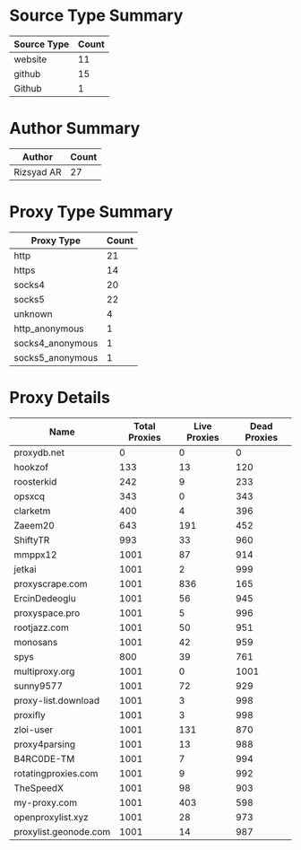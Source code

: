 # Source Type Summary

| Source Type | Count |
|-------------|-------|
| website | 11 |
| github | 15 |
| Github | 1 |


# Author Summary

| Author | Count |
|--------|-------|
| Rizsyad AR | 27 |


# Proxy Type Summary

| Proxy Type | Count |
|------------|-------|
| http | 21 |
| https | 14 |
| socks4 | 20 |
| socks5 | 22 |
| unknown | 4 |
| http_anonymous | 1 |
| socks4_anonymous | 1 |
| socks5_anonymous | 1 |


# Proxy Details

| Name | Total Proxies | Live Proxies | Dead Proxies |
|------|---------------|--------------|---------------|
| proxydb.net | 0 | 0 | 0 |
| hookzof | 133 | 13 | 120 |
| roosterkid | 242 | 9 | 233 |
| opsxcq | 343 | 0 | 343 |
| clarketm | 400 | 4 | 396 |
| Zaeem20 | 643 | 191 | 452 |
| ShiftyTR | 993 | 33 | 960 |
| mmppx12 | 1001 | 87 | 914 |
| jetkai | 1001 | 2 | 999 |
| proxyscrape.com | 1001 | 836 | 165 |
| ErcinDedeoglu | 1001 | 56 | 945 |
| proxyspace.pro | 1001 | 5 | 996 |
| rootjazz.com | 1001 | 50 | 951 |
| monosans | 1001 | 42 | 959 |
| spys | 800 | 39 | 761 |
| multiproxy.org | 1001 | 0 | 1001 |
| sunny9577 | 1001 | 72 | 929 |
| proxy-list.download | 1001 | 3 | 998 |
| proxifly | 1001 | 3 | 998 |
| zloi-user | 1001 | 131 | 870 |
| proxy4parsing | 1001 | 13 | 988 |
| B4RC0DE-TM | 1001 | 7 | 994 |
| rotatingproxies.com | 1001 | 9 | 992 |
| TheSpeedX | 1001 | 98 | 903 |
| my-proxy.com | 1001 | 403 | 598 |
| openproxylist.xyz | 1001 | 28 | 973 |
| proxylist.geonode.com | 1001 | 14 | 987 |
